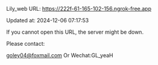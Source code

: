 Lily_web URL: https://222f-61-165-102-156.ngrok-free.app

Updated at: 2024-12-06 07:17:53

If you cannot open this URL, the server might be down.

Please contact: 

goley04@foxmail.com Or Wechat:GL_yeaH
